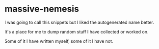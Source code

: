 massive-nemesis
===============

I was going to call this snippets but I liked the autogenerated name better.

It's a place for me to dump random stuff I have collected or worked on.

Some of it I have written myself, some of it I have not.
